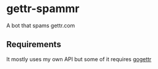 # gettr-spammr
A bot that spams gettr.com

## Requirements
It mostly uses my own API but some of it requires [gogettr](https://github.com/stanfordio/gogettr)
